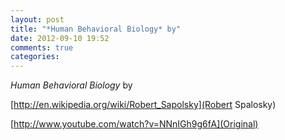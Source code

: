 ```yaml
---
layout: post
title: "*Human Behavioral Biology* by"
date: 2012-09-10 19:52
comments: true
categories: 
---
```


*Human Behavioral Biology* by 

[http://en.wikipedia.org/wiki/Robert_Sapolsky](Robert Spalosky)

[http://www.youtube.com/watch?v=NNnIGh9g6fA](Original)

